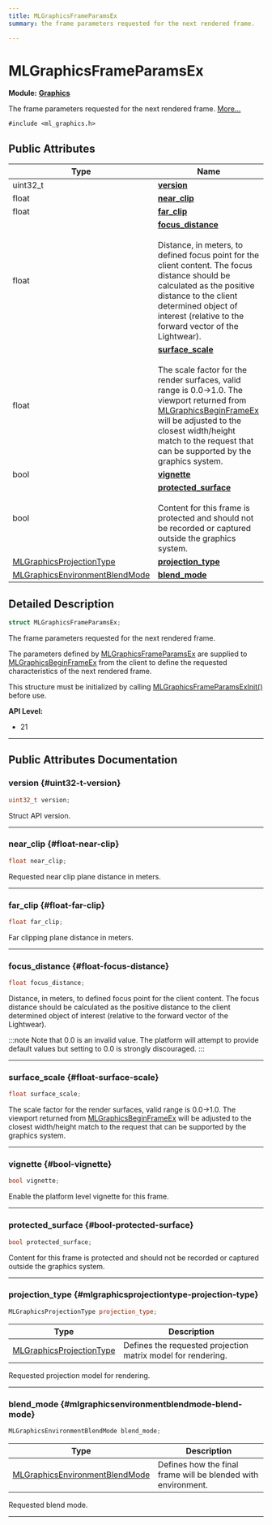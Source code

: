 ```yaml
---
title: MLGraphicsFrameParamsEx
summary: the frame parameters requested for the next rendered frame. 

---
```


# MLGraphicsFrameParamsEx

**Module:** **[Graphics](/versioned_docs/version-31-Aug-2023/api-ref/api/Modules/group___graphics/group___graphics.md)**



The frame parameters requested for the next rendered frame.  [More...](#detailed-description)


`#include <ml_graphics.h>`

## Public Attributes

| Type           | Name           |
| -------------- | -------------- |
| uint32_t | **[version](/versioned_docs/version-31-Aug-2023/api-ref/api/Modules/group___graphics/struct_m_l_graphics_frame_params_ex.md#uint32-t-version)**  |
| float | **[near_clip](/versioned_docs/version-31-Aug-2023/api-ref/api/Modules/group___graphics/struct_m_l_graphics_frame_params_ex.md#float-near-clip)**  |
| float | **[far_clip](/versioned_docs/version-31-Aug-2023/api-ref/api/Modules/group___graphics/struct_m_l_graphics_frame_params_ex.md#float-far-clip)**  |
| float | **[focus_distance](/versioned_docs/version-31-Aug-2023/api-ref/api/Modules/group___graphics/struct_m_l_graphics_frame_params_ex.md#float-focus-distance)** <br></br>Distance, in meters, to defined focus point for the client content. The focus distance should be calculated as the positive distance to the client determined object of interest (relative to the forward vector of the Lightwear).  |
| float | **[surface_scale](/versioned_docs/version-31-Aug-2023/api-ref/api/Modules/group___graphics/struct_m_l_graphics_frame_params_ex.md#float-surface-scale)** <br></br>The scale factor for the render surfaces, valid range is 0.0->1.0. The viewport returned from [MLGraphicsBeginFrameEx](/versioned_docs/version-31-Aug-2023/api-ref/api/Modules/group___graphics/group___graphics.md#mlresult-mlgraphicsbeginframeex) will be adjusted to the closest width/height match to the request that can be supported by the graphics system.  |
| bool | **[vignette](/versioned_docs/version-31-Aug-2023/api-ref/api/Modules/group___graphics/struct_m_l_graphics_frame_params_ex.md#bool-vignette)**  |
| bool | **[protected_surface](/versioned_docs/version-31-Aug-2023/api-ref/api/Modules/group___graphics/struct_m_l_graphics_frame_params_ex.md#bool-protected-surface)** <br></br>Content for this frame is protected and should not be recorded or captured outside the graphics system.  |
| [MLGraphicsProjectionType](/versioned_docs/version-31-Aug-2023/api-ref/api/Modules/group___graphics/group___graphics.md#enums-mlgraphicsprojectiontype) | **[projection_type](/versioned_docs/version-31-Aug-2023/api-ref/api/Modules/group___graphics/struct_m_l_graphics_frame_params_ex.md#mlgraphicsprojectiontype-projection-type)**  |
| [MLGraphicsEnvironmentBlendMode](/versioned_docs/version-31-Aug-2023/api-ref/api/Modules/group___graphics/group___graphics.md#enums-mlgraphicsenvironmentblendmode) | **[blend_mode](/versioned_docs/version-31-Aug-2023/api-ref/api/Modules/group___graphics/struct_m_l_graphics_frame_params_ex.md#mlgraphicsenvironmentblendmode-blend-mode)**  |

## Detailed Description

```cpp
struct MLGraphicsFrameParamsEx;
```

The frame parameters requested for the next rendered frame. 

The parameters defined by [MLGraphicsFrameParamsEx](/versioned_docs/version-31-Aug-2023/api-ref/api/Modules/group___graphics/struct_m_l_graphics_frame_params_ex.md) are supplied to [MLGraphicsBeginFrameEx](/versioned_docs/version-31-Aug-2023/api-ref/api/Modules/group___graphics/group___graphics.md#mlresult-mlgraphicsbeginframeex) from the client to define the requested characteristics of the next rendered frame.

This structure must be initialized by calling [MLGraphicsFrameParamsExInit()](/versioned_docs/version-31-Aug-2023/api-ref/api/Modules/group___graphics/group___graphics.md#void-mlgraphicsframeparamsexinit) before use.




**API Level:**
  * 21




-----------
## Public Attributes Documentation

### version {#uint32-t-version}

```cpp
uint32_t version;
```


Struct API version. 





-----------

### near_clip {#float-near-clip}

```cpp
float near_clip;
```


Requested near clip plane distance in meters. 





-----------

### far_clip {#float-far-clip}

```cpp
float far_clip;
```


Far clipping plane distance in meters. 





-----------

### focus_distance {#float-focus-distance}

```cpp
float focus_distance;
```

Distance, in meters, to defined focus point for the client content. The focus distance should be calculated as the positive distance to the client determined object of interest (relative to the forward vector of the Lightwear). 



:::note
Note that 0.0 is an invalid value. The platform will attempt to provide default values but setting to 0.0 is strongly discouraged. 
:::



-----------

### surface_scale {#float-surface-scale}

```cpp
float surface_scale;
```

The scale factor for the render surfaces, valid range is 0.0->1.0. The viewport returned from [MLGraphicsBeginFrameEx](/versioned_docs/version-31-Aug-2023/api-ref/api/Modules/group___graphics/group___graphics.md#mlresult-mlgraphicsbeginframeex) will be adjusted to the closest width/height match to the request that can be supported by the graphics system. 





-----------

### vignette {#bool-vignette}

```cpp
bool vignette;
```


Enable the platform level vignette for this frame. 





-----------

### protected_surface {#bool-protected-surface}

```cpp
bool protected_surface;
```

Content for this frame is protected and should not be recorded or captured outside the graphics system. 





-----------

### projection_type {#mlgraphicsprojectiontype-projection-type}

```cpp
MLGraphicsProjectionType projection_type;
```



| Type | Description |
|--|--|
| [MLGraphicsProjectionType](/versioned_docs/version-31-Aug-2023/api-ref/api/Modules/group___graphics/group___graphics.md#enums-mlgraphicsprojectiontype) | Defines the requested projection matrix model for rendering.  |


Requested projection model for rendering. 





-----------

### blend_mode {#mlgraphicsenvironmentblendmode-blend-mode}

```cpp
MLGraphicsEnvironmentBlendMode blend_mode;
```



| Type | Description |
|--|--|
| [MLGraphicsEnvironmentBlendMode](/versioned_docs/version-31-Aug-2023/api-ref/api/Modules/group___graphics/group___graphics.md#enums-mlgraphicsenvironmentblendmode) | Defines how the final frame will be blended with environment.  |


Requested blend mode. 





-----------


